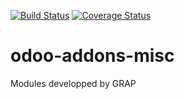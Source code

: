 [![Build Status](https://travis-ci.org/grap/odoo-addons-misc.svg?branch=7.0)](https://travis-ci.org/grap/odoo-addons-misc)
[![Coverage Status](https://coveralls.io/repos/grap/odoo-addons-misc/badge.png?branch=7.0)](https://coveralls.io/r/grap/odoo-addons-misc?branch=7.0)

odoo-addons-misc
================

Modules developped by GRAP
